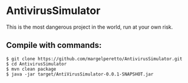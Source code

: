 # AntivirusSimulator
This is the most dangerous project in the world, run at your own risk.

## Compile with commands:
```
$ git clone https://github.com/margelperetto/AntivirusSimulator.git
$ cd AntivirusSimulator
$ mvn clean package
$ java -jar target/AntiVirusSimulator-0.0.1-SNAPSHOT.jar
```
